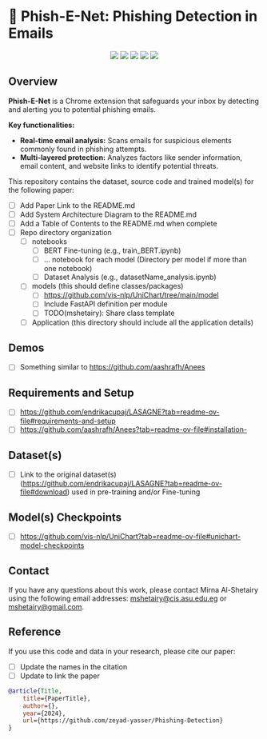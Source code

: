 # 🎣 Phish-E-Net: Phishing Detection in Emails
<p align="center">
  <a href="https://github.com/zeyad-yasser/Phishing-Detection/graphs/contributors" alt="Contributors">
        <img src="https://img.shields.io/github/contributors/zeyad-yasser/Phishing-Detection" /></a>
  
   <a href="https://github.com/zeyad-yasser/Phishing-Detection/issues" alt="Issues">
        <img src="https://img.shields.io/github/issues/zeyad-yasser/Phishing-Detection" /></a>
  
  <a href="https://github.com/zeyad-yasser/Phishing-Detection/network" alt="Forks">
        <img src="https://img.shields.io/github/forks/zeyad-yasser/Phishing-Detection" /></a>
        
  <a href="https://github.com/zeyad-yasser/Phishing-Detection/stargazers" alt="Stars">
        <img src="https://img.shields.io/github/stars/zeyad-yasser/Phishing-Detection" /></a>
        
  <a href="https://github.com/zeyad-yasser/Phishing-Detection/blob/main/LICENSE" alt="License">
        <img src="https://img.shields.io/github/license/zeyad-yasser/Phishing-Detection" /></a>
</p>

## Overview
**Phish-E-Net** is a Chrome extension that safeguards your inbox by detecting and alerting you to potential phishing emails.

**Key functionalities:**

* **Real-time email analysis:** Scans  emails for suspicious elements commonly found in phishing attempts.
* **Multi-layered protection:** Analyzes factors like sender information, email content, and website links to identify potential threats.


This repository contains the dataset, source code and trained model(s) for the following paper: 

- [ ] Add Paper Link to the README.md
- [ ] Add System Architecture Diagram to the README.md
- [ ] Add a Table of Contents to the README.md when complete
- [ ] Repo directory organization
  - [ ] notebooks
    - [ ] BERT Fine-tuning (e.g., train_BERT.ipynb)
    - [ ] ... notebook for each model (Directory per model if more than one notebook)
    - [ ] Dataset Analysis   (e.g., datasetName_analysis.ipynb)
  - [ ] models (this should define classes/packages)
    - [ ] https://github.com/vis-nlp/UniChart/tree/main/model
    - [ ] Include FastAPI definition per module
    - [ ] TODO(mshetairy): Share class template
  - [ ] Application (this directory should include all the application details)

## Demos
- [ ] Something similar to https://github.com/aashrafh/Anees

## Requirements and Setup
- [ ] https://github.com/endrikacupaj/LASAGNE?tab=readme-ov-file#requirements-and-setup
- [ ] https://github.com/aashrafh/Anees?tab=readme-ov-file#installation-

## Dataset(s)
- [ ] Link to the original dataset(s) (https://github.com/endrikacupaj/LASAGNE?tab=readme-ov-file#download) used in pre-training and/or Fine-tuning


## Model(s) Checkpoints
- [ ] https://github.com/vis-nlp/UniChart?tab=readme-ov-file#unichart-model-checkpoints

## Contact
If you have any questions about this work, please contact Mirna Al-Shetairy using the following email addresses: mshetairy@cis.asu.edu.eg or mshetairy@gmail.com.

## Reference
If you use this code and data in your research, please cite our paper:
- [ ] Update the names in the citation
- [ ] Update to link the paper

```bibtex
@article{Title,
    title={PaperTitle},
    author={},
    year={2024},
    url={https://github.com/zeyad-yasser/Phishing-Detection}
}
```
